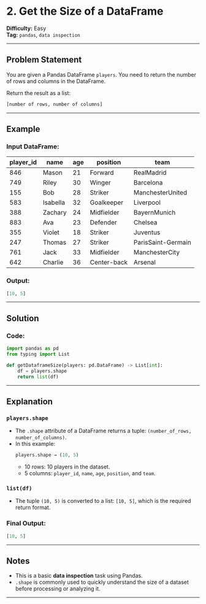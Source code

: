 
# 2. Get the Size of a DataFrame

**Difficulty:** Easy  
**Tag:** `pandas`, `data inspection`

---

## Problem Statement

You are given a Pandas DataFrame `players`. You need to return the number of rows and columns in the DataFrame.

Return the result as a list:

```python
[number of rows, number of columns]
```

---

## Example

### Input DataFrame:

| player_id | name     | age | position    | team               |
|-----------|----------|-----|-------------|--------------------|
| 846       | Mason    | 21  | Forward     | RealMadrid         |
| 749       | Riley    | 30  | Winger      | Barcelona          |
| 155       | Bob      | 28  | Striker     | ManchesterUnited   |
| 583       | Isabella | 32  | Goalkeeper  | Liverpool          |
| 388       | Zachary  | 24  | Midfielder  | BayernMunich       |
| 883       | Ava      | 23  | Defender    | Chelsea            |
| 355       | Violet   | 18  | Striker     | Juventus           |
| 247       | Thomas   | 27  | Striker     | ParisSaint-Germain |
| 761       | Jack     | 33  | Midfielder  | ManchesterCity     |
| 642       | Charlie  | 36  | Center-back | Arsenal            |

### Output:

```python
[10, 5]
```

---

## Solution

### Code:

```python
import pandas as pd
from typing import List

def getDataframeSize(players: pd.DataFrame) -> List[int]:
    df = players.shape
    return list(df)
```

---

## Explanation

### `players.shape`

- The `.shape` attribute of a DataFrame returns a tuple: `(number_of_rows, number_of_columns)`.
- In this example:
  ```python
  players.shape → (10, 5)
  ```
  - 10 rows: 10 players in the dataset.
  - 5 columns: `player_id`, `name`, `age`, `position`, and `team`.

### `list(df)`

- The tuple `(10, 5)` is converted to a list: `[10, 5]`, which is the required return format.

### Final Output:

```python
[10, 5]
```

---

## Notes

- This is a basic **data inspection** task using Pandas.
- `.shape` is commonly used to quickly understand the size of a dataset before processing or analyzing it.

---
